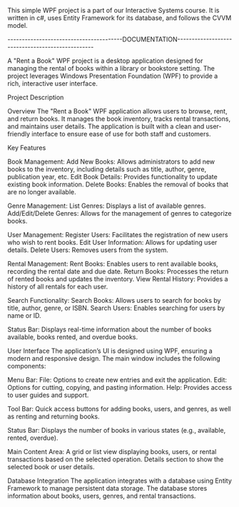 This simple WPF project is a part of our Interactive Systems course.
It is written in c#, uses Entity Framework for its database, and follows the CVVM model. 

----------------------------------------DOCUMENTATION-------------------------------------------------

A "Rent a Book" WPF project is a desktop application designed for managing the rental of books within a library or bookstore setting. 
The project leverages Windows Presentation Foundation (WPF) to provide a rich, interactive user interface. 

Project Description

Overview
The "Rent a Book" WPF application allows users to browse, rent, and return books. 
It manages the book inventory, tracks rental transactions, and maintains user details. 
The application is built with a clean and user-friendly interface to ensure ease of use for both staff and customers.

Key Features

Book Management:
Add New Books: Allows administrators to add new books to the inventory, including details such as title, author, genre, publication year, etc.
Edit Book Details: Provides functionality to update existing book information.
Delete Books: Enables the removal of books that are no longer available.

Genre Management:
List Genres: Displays a list of available genres.
Add/Edit/Delete Genres: Allows for the management of genres to categorize books.

User Management:
Register Users: Facilitates the registration of new users who wish to rent books.
Edit User Information: Allows for updating user details.
Delete Users: Removes users from the system.

Rental Management:
Rent Books: Enables users to rent available books, recording the rental date and due date.
Return Books: Processes the return of rented books and updates the inventory.
View Rental History: Provides a history of all rentals for each user.

Search Functionality:
Search Books: Allows users to search for books by title, author, genre, or ISBN.
Search Users: Enables searching for users by name or ID.

Status Bar:
Displays real-time information about the number of books available, books rented, and overdue books.

User Interface
The application’s UI is designed using WPF, ensuring a modern and responsive design. The main window includes the following components:

Menu Bar:
File: Options to create new entries and exit the application.
Edit: Options for cutting, copying, and pasting information.
Help: Provides access to user guides and support.

Tool Bar:
Quick access buttons for adding books, users, and genres, as well as renting and returning books.

Status Bar:
Displays the number of books in various states (e.g., available, rented, overdue).

Main Content Area:
A grid or list view displaying books, users, or rental transactions based on the selected operation.
Details section to show the selected book or user details.

Database Integration
The application integrates with a database using Entity Framework to manage persistent data storage. 
The database stores information about books, users, genres, and rental transactions.

